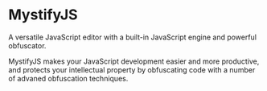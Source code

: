 # MystifyJS
A versatile JavaScript editor with a built-in JavaScript engine and powerful obfuscator.

MystifyJS makes your JavaScript development easier and more productive, and protects your intellectual property by obfuscating code with a number of advaned obfuscation techniques.